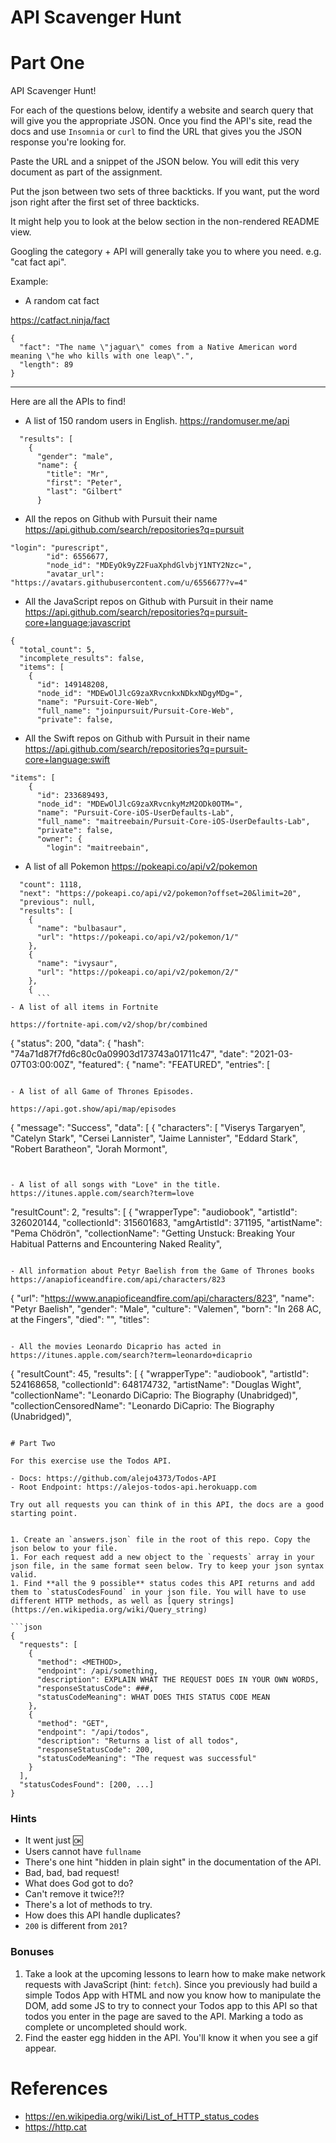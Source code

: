 # API Scavenger Hunt

# Part One

API Scavenger Hunt!

For each of the questions below, identify a website and search query that will give you the appropriate JSON. Once you find the API's site, read the docs and use `Insomnia` or `curl` to find the URL that gives you the JSON response you're looking for.

Paste the URL and a snippet of the JSON below. You will edit this very document as part of the assignment.

Put the json between two sets of three backticks. If you want, put the word json right after the first set of three backticks.

It might help you to look at the below section in the non-rendered README view.

Googling the category + API will generally take you to where you need. e.g. "cat fact api".

Example:

- A random cat fact

https://catfact.ninja/fact

```
{
  "fact": "The name \"jaguar\" comes from a Native American word meaning \"he who kills with one leap\".",
  "length": 89
}
```

---

Here are all the APIs to find!

- A list of 150 random users in English.
  https://randomuser.me/api

```{
  "results": [
    {
      "gender": "male",
      "name": {
        "title": "Mr",
        "first": "Peter",
        "last": "Gilbert"
      }
```

- All the repos on Github with Pursuit their name
  https://api.github.com/search/repositories?q=pursuit

```
"login": "purescript",
        "id": 6556677,
        "node_id": "MDEyOk9yZ2FuaXphdGlvbjY1NTY2Nzc=",
        "avatar_url": "https://avatars.githubusercontent.com/u/6556677?v=4"
```

- All the JavaScript repos on Github with Pursuit in their name
  https://api.github.com/search/repositories?q=pursuit-core+language:javascript

```
{
  "total_count": 5,
  "incomplete_results": false,
  "items": [
    {
      "id": 149148208,
      "node_id": "MDEwOlJlcG9zaXRvcnkxNDkxNDgyMDg=",
      "name": "Pursuit-Core-Web",
      "full_name": "joinpursuit/Pursuit-Core-Web",
      "private": false,
```

- All the Swift repos on Github with Pursuit in their name
  https://api.github.com/search/repositories?q=pursuit-core+language:swift

```
"items": [
    {
      "id": 233689493,
      "node_id": "MDEwOlJlcG9zaXRvcnkyMzM2ODk0OTM=",
      "name": "Pursuit-Core-iOS-UserDefaults-Lab",
      "full_name": "maitreebain/Pursuit-Core-iOS-UserDefaults-Lab",
      "private": false,
      "owner": {
        "login": "maitreebain",
```

- A list of all Pokemon
  https://pokeapi.co/api/v2/pokemon

````{
  "count": 1118,
  "next": "https://pokeapi.co/api/v2/pokemon?offset=20&limit=20",
  "previous": null,
  "results": [
    {
      "name": "bulbasaur",
      "url": "https://pokeapi.co/api/v2/pokemon/1/"
    },
    {
      "name": "ivysaur",
      "url": "https://pokeapi.co/api/v2/pokemon/2/"
    },
    {
      ```
- A list of all items in Fortnite

https://fortnite-api.com/v2/shop/br/combined

````

{
"status": 200,
"data": {
"hash": "74a71d87f7fd6c80c0a09903d173743a01711c47",
"date": "2021-03-07T03:00:00Z",
"featured": {
"name": "FEATURED",
"entries": [

```

- A list of all Game of Thrones Episodes.

https://api.got.show/api/map/episodes

```

{
"message": "Success",
"data": [
{
"characters": [
"Viserys Targaryen",
"Catelyn Stark",
"Cersei Lannister",
"Jaime Lannister",
"Eddard Stark",
"Robert Baratheon",
"Jorah Mormont",

```


- A list of all songs with "Love" in the title.
https://itunes.apple.com/search?term=love

```

"resultCount": 2,
"results": [
{
"wrapperType": "audiobook",
"artistId": 326020144,
"collectionId": 315601683,
"amgArtistId": 371195,
"artistName": "Pema Chödrön",
"collectionName": "Getting Unstuck: Breaking Your Habitual Patterns and Encountering Naked Reality",

```

- All information about Petyr Baelish from the Game of Thrones books
https://anapioficeandfire.com/api/characters/823

```

{
"url": "https://www.anapioficeandfire.com/api/characters/823",
"name": "Petyr Baelish",
"gender": "Male",
"culture": "Valemen",
"born": "In 268 AC, at the Fingers",
"died": "",
"titles":

````

- All the movies Leonardo Dicaprio has acted in
https://itunes.apple.com/search?term=leonardo+dicaprio

````
{
  "resultCount": 45,
  "results": [
    {
      "wrapperType": "audiobook",
      "artistId": 524168658,
      "collectionId": 648174732,
      "artistName": "Douglas Wight",
      "collectionName": "Leonardo DiCaprio: The Biography (Unabridged)",
      "collectionCensoredName": "Leonardo DiCaprio: The Biography (Unabridged)", 
````

# Part Two

For this exercise use the Todos API.

- Docs: https://github.com/alejo4373/Todos-API
- Root Endpoint: https://alejos-todos-api.herokuapp.com

Try out all requests you can think of in this API, the docs are a good starting point.


1. Create an `answers.json` file in the root of this repo. Copy the json below to your file.
1. For each request add a new object to the `requests` array in your json file, in the same format seen below. Try to keep your json syntax valid.
1. Find **all the 9 possible** status codes this API returns and add them to `statusCodesFound` in your json file. You will have to use different HTTP methods, as well as [query strings](https://en.wikipedia.org/wiki/Query_string)

```json
{
  "requests": [
    {
      "method": <METHOD>,
      "endpoint": /api/something,
      "description": EXPLAIN WHAT THE REQUEST DOES IN YOUR OWN WORDS,
      "responseStatusCode": ###,
      "statusCodeMeaning": WHAT DOES THIS STATUS CODE MEAN
    },
    {
      "method": "GET",
      "endpoint": "/api/todos",
      "description": "Returns a list of all todos",
      "responseStatusCode": 200,
      "statusCodeMeaning": "The request was successful"
    }
  ],
  "statusCodesFound": [200, ...]
}
````

### Hints

- It went just 🆗
- Users cannot have `fullname`
- There's one hint "hidden in plain sight" in the documentation of the API.
- Bad, bad, bad request!
- What does God got to do?
- Can't remove it twice?!?
- There's a lot of methods to try.
- How does this API handle duplicates?
- `200` is different from `201`?

### Bonuses

1. Take a look at the upcoming lessons to learn how to make make network requests with JavaScript (hint: `fetch`).
   Since you previously had build a simple Todos App with HTML and now you know how to manipulate
   the DOM, add some JS to try to connect your Todos app to this API so that todos you enter in the page
   are saved to the API. Marking a todo as complete or uncompleted should work.
2. Find the easter egg hidden in the API. You'll know it when you see a gif appear.

# References

- https://en.wikipedia.org/wiki/List_of_HTTP_status_codes
- https://http.cat
